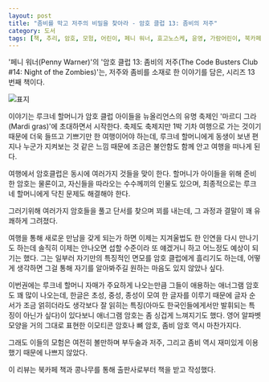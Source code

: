 ```yaml
---
layout: post
title: "좀비를 막고 저주의 비밀을 찾아라 - 암호 클럽 13: 좀비의 저주"
category: 도서
tags: [책, 추리, 암호, 모험, 어린이, 페니 워너, 효고노스케, 윤영, 가람어린이, 북카페 책과 콩나무, 서평]
---
```


'페니 워너(Penny Warner)'의
'암호 클럽 13: 좀비의 저주(The Code Busters Club #14: Night of the Zombies)'는,
저주와 좀비를 소재로 한 이야기를 담은, 시리즈 13번째 책이다.

![표지](https://images2.imgbox.com/fa/3a/HqlGK3mY_o.jpg)

이야기는 루크네 할머니가 암호 클럽 아이들을
뉴올리언스의 유명 축제인 '마르디 그라(Mardi gras)'에 초대하면서 시작한다.
축제도 축제지만 1박 기차 여행으로 가는 것이기 때문에 더욱 들뜨고 기쁘기만 한 여행이어야 하는데,
루크네 할머니에게 동생이 보낸 편지나 누군가 지켜보는 것 같은 느낌 때문에
조금은 불안함도 함께 안고 여행을 떠나게 된다.

여행에서 암호클럽은 동시에 여러가지 것들을 맞이 한다.
할머니가 아이들을 위해 준비한 암호는 물론이고,
자신들을 따라오는 수수께끼의 인물도 있으며,
최종적으로는 루크네 할머니에게 닥친 문제도 해결해야 한다.

그러기위해 여러가지 암호들을 풀고 단서를 찾으며 꾀를 내는데,
그 과정과 결말이 꽤 유쾌하게 그려졌다.

여행을 통해 새로운 만남을 갖게 되는가 하면
이제는 지겨울법도 한 인연을 다시 만나기도 하는데
솔직히 이제는 안나오면 섭할 수준이라 또 얘겠거니 하고 어느정도 예상이 되기는 했다.
그는 일부러 자기만의 특징적인 면모를 암호 클럽에게 흘리기도 하는데,
어떻게 생각하면 그걸 통해 자기를 알아봐주길 원하는 마음도 있지 않았나 싶다.

이번권에는 루크네 할머니 자매가 주요하게 나오는만큼
그들이 애용하는 애너그램 암호도 꽤 많이 나오는데,
한글은 초성, 중성, 종성이 모여 한 글자를 이루기 때문에
글자 순서가 조금 얽히더라도 생각보다 잘 읽히는 특징(아마도 한국인들에게서만 발휘되는 특징이 아닌가 싶다)이 있다보니
애너그램 암호는 좀 싱겁게 느껴지기도 했다.
영어 알파벳 모양을 거의 그대로 표현한 이모티콘 암호나 뼈 암호, 좀비 암호 역시 마찬가지다.

그래도 이들의 모험은 여전히 볼만하며
부두술과 저주, 그리고 좀비 역시 재미있게 이용했기 때문에 나쁘지 않았다.



<div class="im im-info">
이 리뷰는 북카페 책과 콩나무를 통해 출판사로부터 책을 받고 작성했다.
</div>
